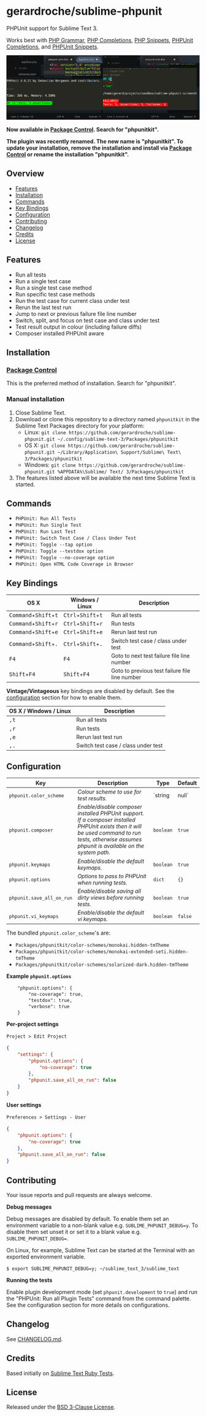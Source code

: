 # gerardroche/sublime-phpunit

PHPUnit support for Sublime Text 3.

Works best with [PHP Grammar], [PHP Completions], [PHP Snippets], [PHPUnit Completions], and [PHPUnit Snippets].

![Screenshot](screenshot.png)

**Now available in [Package Control]. Search for "phpunitkit".**

**The plugin was recently renamed. The new name is "phpunitkit". To update your installation, remove the installation and install via [Package Control] or rename the installation "phpunitkit".**

## Overview

* [Features](#features)
* [Installation](#installation)
* [Commands](#commands)
* [Key Bindings](#key-bindings)
* [Configuration](#configuration)
* [Contributing](#contributing)
* [Changelog](#changelog)
* [Credits](#credits)
* [License](#license)

## Features

* Run all tests
* Run a single test case
* Run a single test case method
* Run specific test case methods
* Run the test case for current class under test
* Rerun the last test run
* Jump to next or previous failure file line number
* Switch, split, and focus on test case and class under test
* Test result output in colour (including failure diffs)
* Composer installed PHPUnit aware

## Installation

### [Package Control]

This is the preferred method of installation. Search for "phpunitkit".

### Manual installation

1. Close Sublime Text.
2. Download or clone this repository to a directory named `phpunitkit` in the Sublime Text Packages directory for your platform:
    * Linux: `git clone https://github.com/gerardroche/sublime-phpunit.git ~/.config/sublime-text-3/Packages/phpunitkit`
    * OS X: `git clone https://github.com/gerardroche/sublime-phpunit.git ~/Library/Application\ Support/Sublime\ Text\ 3/Packages/phpunitkit`
    * Windows: `git clone https://github.com/gerardroche/sublime-phpunit.git %APPDATA%\Sublime/ Text/ 3/Packages/phpunitkit`
3. The features listed above will be available the next time Sublime Text is started.

## Commands

* `PHPUnit: Run All Tests`
* `PHPUnit: Run Single Test`
* `PHPUnit: Run Last Test`
* `PHPUnit: Switch Test Case / Class Under Test`
* `PHPUnit: Toggle --tap option`
* `PHPUnit: Toggle --testdox option`
* `PHPUnit: Toggle --no-coverage option`
* `PHPUnit: Open HTML Code Coverage in Browser`

## Key Bindings

OS X | Windows / Linux | Description
-----|-----------------|------------
<kbd>Command</kbd>+<kbd>Shift</kbd>+<kbd>t</kbd> | <kbd>Ctrl</kbd>+<kbd>Shift</kbd>+<kbd>t</kbd> | Run all tests
<kbd>Command</kbd>+<kbd>Shift</kbd>+<kbd>r</kbd> | <kbd>Ctrl</kbd>+<kbd>Shift</kbd>+<kbd>r</kbd> | Run tests
<kbd>Command</kbd>+<kbd>Shift</kbd>+<kbd>e</kbd> | <kbd>Ctrl</kbd>+<kbd>Shift</kbd>+<kbd>e</kbd> | Rerun last test run
<kbd>Command</kbd>+<kbd>Shift</kbd>+<kbd>.</kbd> | <kbd>Ctrl</kbd>+<kbd>Shift</kbd>+<kbd>.</kbd> | Switch test case / class under test
<kbd>F4</kbd> | <kbd>F4</kbd> | Goto to next test failure file line number
<kbd>Shift</kbd>+<kbd>F4</kbd> | <kbd>Shift</kbd>+<kbd>F4</kbd> | Goto to previous test failure file line number

**Vintage/Vintageous** key bindings are disabled by default. See the [configuration](#configuration) section for how to enable them.

OS X / Windows / Linux | Description
-----------------------|------------
<kbd>,</kbd><kbd>t</kbd> | Run all tests
<kbd>,</kbd><kbd>r</kbd> | Run tests
<kbd>,</kbd><kbd>e</kbd> | Rerun last test run
<kbd>,</kbd><kbd>.</kbd> | Switch test case / class under test

## Configuration

Key | Description | Type | Default
----|-------------|------|--------
`phpunit.color_scheme` | *Colour scheme to use for test results.* | `string|null` | `monokai`
`phpunit.composer` | *Enable/disable composer installed PHPUnit support. If a composer installed PHPUnit exists then it will be used command to run tests, otherwise assumes phpunit is available on the system path.* | `boolean` | `true`
`phpunit.keymaps` | *Enable/disable the default keymaps.* | `boolean` | `true`
`phpunit.options` | *Options to pass to PHPUnit when running tests.* | `dict` | `{}`
`phpunit.save_all_on_run` | *Enable/disable saving all dirty views before running tests.* | `boolean` | `true`
`phpunit.vi_keymaps` | *Enable/disable the default vi keymaps.* | `boolean` | `false`

The bundled `phpunit.color_scheme`'s are:

* `Packages/phpunitkit/color-schemes/monokai.hidden-tmTheme`
* `Packages/phpunitkit/color-schemes/monokai-extended-seti.hidden-tmTheme`
* `Packages/phpunitkit/color-schemes/solarized-dark.hidden-tmTheme`

**Example `phpunit.options`**

```
    "phpunit.options": {
        "no-coverage": true,
        "testdox": true,
        "verbose": true
    }
```

**Per-project settings**

`Project > Edit Project`

```json
{
    "settings": {
        "phpunit.options": {
            "no-coverage": true
        },
        "phpunit.save_all_on_run": false
    }
}
```

**User settings**

`Preferences > Settings - User`

```json
{
    "phpunit.options": {
        "no-coverage": true
    },
    "phpunit.save_all_on_run": false
}
```

## Contributing

Your issue reports and pull requests are always welcome.

**Debug messages**

Debug messages are disabled by default. To enable them set an environment variable to a non-blank value e.g. `SUBLIME_PHPUNIT_DEBUG=y`. To disable them set unset it or set it to a blank value e.g. `SUBLIME_PHPUNIT_DEBUG=`.

On Linux, for example, Sublime Text can be started at the Terminal with an exported environment variable.

```
$ export SUBLIME_PHPUNIT_DEBUG=y; ~/sublime_text_3/sublime_text
```

**Running the tests**

Enable plugin development mode (set `phpunit.development` to `true`) and run the "PHPUnit: Run all Plugin Tests" command from the command palette. See the configuration section for more details on configurations.

## Changelog

See [CHANGELOG.md](CHANGELOG.md).

## Credits

Based initially on [Sublime Text Ruby Tests](https://github.com/maltize/sublime-text-2-ruby-tests).

## License

Released under the [BSD 3-Clause License](LICENSE).

[Package Control]: https://packagecontrol.io/search/phpunitkit
[PHP Completions]: https://packagecontrol.io/packages/PHP%20Completions%20Kit
[PHP Grammar]: https://packagecontrol.io/packages/php-grammar
[PHP Snippets]: https://packagecontrol.io/packages/php-snippets
[PHPUnit Completions]: https://github.com/gerardroche/sublime-phpunit-completions
[PHPUnit Snippets]: https://github.com/gerardroche/sublime-phpunit-snippets
[PHPUnit]: https://github.com/gerardroche/sublime-phpunit
